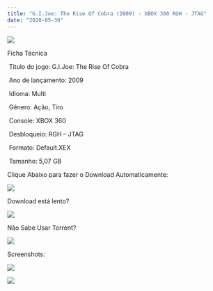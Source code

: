 ```yaml
---
title: "G.I.Joe: The Rise Of Cobra (2009) - XBOX 360 RGH - JTAG"
date: "2020-05-30"
---
```


[![](https://1.bp.blogspot.com/-LPrbOrecqbo/XtLmRGWXg-I/AAAAAAAAIGA/4ZZfgFT0qr0bQ9ucSqoF-MmPDkE_Ax7SACK4BGAsYHg/s320/161267-g-i-joe-the-rise-of-cobra-xbox-360-front-cover.jpg)](https://1.bp.blogspot.com/-LPrbOrecqbo/XtLmRGWXg-I/AAAAAAAAIGA/4ZZfgFT0qr0bQ9ucSqoF-MmPDkE_Ax7SACK4BGAsYHg/161267-g-i-joe-the-rise-of-cobra-xbox-360-front-cover.jpg)

Ficha Técnica

 Titulo do jogo: G.I.Joe: The Rise Of Cobra

 Ano de lançamento: 2009

 Idioma: Multi 

 Gênero: Ação, Tiro 

 Console: XBOX 360

 Desbloqueio: RGH – JTAG

 Formato: Default.XEX

 Tamanho: 5,07 GB

Clique Abaixo para fazer o Download Automaticamente:

[![](https://1.bp.blogspot.com/-eNerQjlxWXg/Xsyoy1YwxPI/AAAAAAAAG8o/qs-0XGNQDR4jSn0uGinE3EzKZZ6GoZnEACPcBGAYYCw/s1600/LINK1.png)](https://zee.gl/JaB4nRJs)

Download está lento? 

[![](https://1.bp.blogspot.com/-QBDuGFKyRJI/XsypYtiebuI/AAAAAAAAG8w/2RjkhEnbyOwqZwiSxt3jP8uux5MWubGIACLcBGAsYHQ/s1600/LINK3.png)](https://ultragames-torrents.blogspot.com/2020/05/como-acelerar-torrents.html)

Não Sabe Usar Torrent?

[![](https://1.bp.blogspot.com/-z801RGeeaF0/XsypYEdLUrI/AAAAAAAAG8s/Mg8nVcYZpQox_qkNZQ6YLcR9F0FWCX6FwCPcBGAYYCw/s1600/LINK2.png)](https://ultragames-torrents.blogspot.com/2020/04/como-baixar-jogos-com-o-utorrent.html)

Screenshots:

[![](https://1.bp.blogspot.com/-pJG5tiRChSI/XtLmRu3o5-I/AAAAAAAAIGE/XJxYDasDP40qsWWSAsCiDYJSsUxUFnUnQCK4BGAsYHg/w400-h225/maxresdefault{df0b4067d4cf89da3ca8e6c7a68e90e99b01985f87ec33497998002e9f13b411}2B{df0b4067d4cf89da3ca8e6c7a68e90e99b01985f87ec33497998002e9f13b411}25281{df0b4067d4cf89da3ca8e6c7a68e90e99b01985f87ec33497998002e9f13b411}2529.jpg)](https://1.bp.blogspot.com/-pJG5tiRChSI/XtLmRu3o5-I/AAAAAAAAIGE/XJxYDasDP40qsWWSAsCiDYJSsUxUFnUnQCK4BGAsYHg/maxresdefault{df0b4067d4cf89da3ca8e6c7a68e90e99b01985f87ec33497998002e9f13b411}2B{df0b4067d4cf89da3ca8e6c7a68e90e99b01985f87ec33497998002e9f13b411}25281{df0b4067d4cf89da3ca8e6c7a68e90e99b01985f87ec33497998002e9f13b411}2529.jpg)

[![](https://1.bp.blogspot.com/-viXtBtV2JN4/XtLmSId_I-I/AAAAAAAAIGI/8CSZtW_DzkwPtHj_Zo2YKXSTrfUCIVSjACK4BGAsYHg/w400-h225/maxresdefault.jpg)](https://1.bp.blogspot.com/-viXtBtV2JN4/XtLmSId_I-I/AAAAAAAAIGI/8CSZtW_DzkwPtHj_Zo2YKXSTrfUCIVSjACK4BGAsYHg/maxresdefault.jpg)
